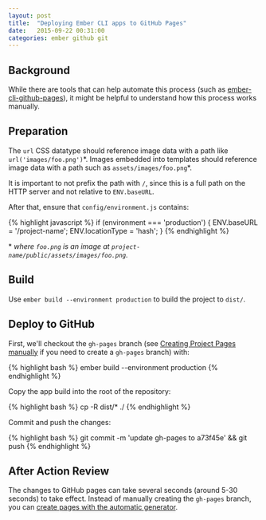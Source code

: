 ```yaml
---
layout: post
title:  "Deploying Ember CLI apps to GitHub Pages"
date:   2015-09-22 00:31:00
categories: ember github git
---
```

## Background

While there are tools that can help automate this process (such as [ember-cli-github-pages][ember-cli-github-pages]), it might be helpful to understand how this process works manually.

## Preparation

The `url` CSS datatype should reference image data with a path like `url('images/foo.png')`\*. Images embedded into templates should reference image data with a path such as `assets/images/foo.png`\*.

It is important to not prefix the path with `/`, since this is a full path on the HTTP server and not relative to `ENV.baseURL`.

After that, ensure that `config/environment.js` contains:

{% highlight javascript %}
if (environment === 'production') {
  ENV.baseURL = '/project-name';
  ENV.locationType = 'hash';
}
{% endhighlight %}

\* *where `foo.png` is an image at `project-name/public/assets/images/foo.png`.*

## Build

Use `ember build --environment production` to build the project to `dist/`.

## Deploy to GitHub

First, we'll checkout the `gh-pages` branch (see [Creating Project Pages manually][creating-project-pages-manually] if you need to create a `gh-pages` branch) with:

{% highlight bash %}
ember build --environment production
{% endhighlight %}

Copy the app build into the root of the repository:

{% highlight bash %}
cp -R dist/* ./
{% endhighlight %}

Commit and push the changes:

{% highlight bash %}
git commit -m 'update gh-pages to a73f45e' && git push
{% endhighlight %}

## After Action Review

The changes to GitHub pages can take several seconds (around 5-30 seconds) to take effect. Instead of manually creating the `gh-pages` branch, you can [create pages with the automatic generator][creating-pages-with-the-automatic-generator].

[ember-cli-github-pages]: https://github.com/poetic/ember-cli-github-pages/
[creating-project-pages-manually]: https://help.github.com/articles/creating-project-pages-manually/
[creating-pages-with-the-automatic-generator]: https://help.github.com/articles/creating-pages-with-the-automatic-generator/
